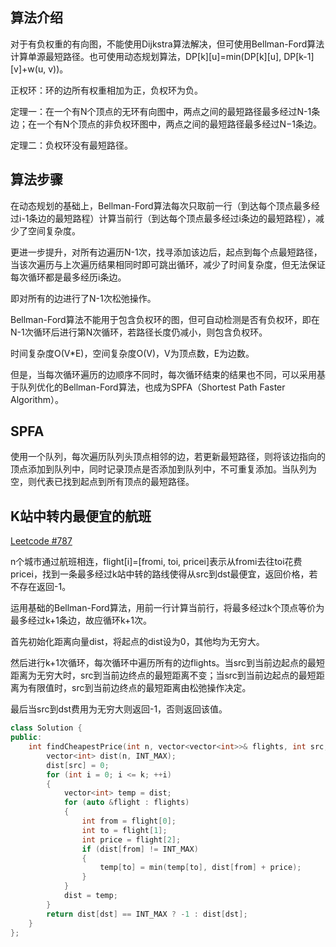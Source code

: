 算法介绍
---
对于有负权重的有向图，不能使用Dijkstra算法解决，但可使用Bellman-Ford算法计算单源最短路径。也可使用动态规划算法，DP[k][u]=min(DP[k][u], DP[k-1][v]+w(u, v))。

正权环：环的边所有权重相加为正，负权环为负。

定理一：在一个有N个顶点的无环有向图中，两点之间的最短路径最多经过N-1条边；在一个有N个顶点的非负权环图中，两点之间的最短路径最多经过N−1条边。

定理二：负权环没有最短路径。

算法步骤
---
在动态规划的基础上，Bellman-Ford算法每次只取前一行（到达每个顶点最多经过i-1条边的最短路程）计算当前行（到达每个顶点最多经过i条边的最短路程），减少了空间复杂度。

更进一步提升，对所有边遍历N-1次，找寻添加该边后，起点到每个点最短路径，当该次遍历与上次遍历结果相同时即可跳出循环，减少了时间复杂度，但无法保证每次循环都是最多经历i条边。

即对所有的边进行了N-1次松弛操作。

Bellman-Ford算法不能用于包含负权环的图，但可自动检测是否有负权环，即在N-1次循环后进行第N次循环，若路径长度仍减小，则包含负权环。

时间复杂度O(V*E)，空间复杂度O(V)，V为顶点数，E为边数。

但是，当每次循环遍历的边顺序不同时，每次循环结束的结果也不同，可以采用基于队列优化的Bellman-Ford算法，也成为SPFA（Shortest Path Faster Algorithm）。

SPFA
---
使用一个队列，每次遍历队列头顶点相邻的边，若更新最短路径，则将该边指向的顶点添加到队列中，同时记录顶点是否添加到队列中，不可重复添加。当队列为空，则代表已找到起点到所有顶点的最短路径。

K站中转内最便宜的航班
---
[Leetcode #787](https://leetcode.cn/problems/cheapest-flights-within-k-stops/)

n个城市通过航班相连，flight[i]=[fromi, toi, pricei]表示从fromi去往toi花费pricei，找到一条最多经过k站中转的路线使得从src到dst最便宜，返回价格，若不存在返回-1。

运用基础的Bellman-Ford算法，用前一行计算当前行，将最多经过k个顶点等价为最多经过k+1条边，故应循环k+1次。

首先初始化距离向量dist，将起点的dist设为0，其他均为无穷大。

然后进行k+1次循环，每次循环中遍历所有的边flights。当src到当前边起点的最短距离为无穷大时，src到当前边终点的最短距离不变；当src到当前边起点的最短距离为有限值时，src到当前边终点的最短距离由松弛操作决定。

最后当src到dst费用为无穷大则返回-1，否则返回该值。
```cpp
class Solution {
public:
    int findCheapestPrice(int n, vector<vector<int>>& flights, int src, int dst, int k) {
        vector<int> dist(n, INT_MAX);
        dist[src] = 0;
        for (int i = 0; i <= k; ++i)
        {
            vector<int> temp = dist;
            for (auto &flight : flights)
            {
                int from = flight[0];
                int to = flight[1];
                int price = flight[2];
                if (dist[from] != INT_MAX)
                {
                    temp[to] = min(temp[to], dist[from] + price);
                }
            }
            dist = temp;
        }
        return dist[dst] == INT_MAX ? -1 : dist[dst];
    }
};
```

